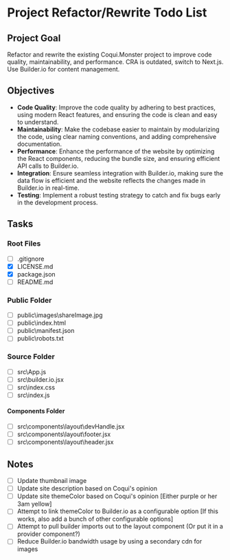 # Project Refactor/Rewrite Todo List

## Project Goal

Refactor and rewrite the existing Coqui.Monster project to improve code quality, maintainability, and performance.
CRA is outdated, switch to Next.js. Use Builder.io for content management.

## Objectives

- **Code Quality**: Improve the code quality by adhering to best practices, using modern React features, and ensuring the code is clean and easy to understand.
- **Maintainability**: Make the codebase easier to maintain by modularizing the code, using clear naming conventions, and adding comprehensive documentation.
- **Performance**: Enhance the performance of the website by optimizing the React components, reducing the bundle size, and ensuring efficient API calls to Builder.io.
- **Integration**: Ensure seamless integration with Builder.io, making sure the data flow is efficient and the website reflects the changes made in Builder.io in real-time.
- **Testing**: Implement a robust testing strategy to catch and fix bugs early in the development process.

## Tasks

### Root Files

- [ ] .gitignore
- [x] LICENSE.md
- [x] package.json
- [ ] README.md

### Public Folder

- [ ] public\images\shareImage.jpg
- [ ] public\index.html
- [ ] public\manifest.json
- [ ] public\robots.txt

### Source Folder

- [ ] src\App.js
- [ ] src\builder.io.jsx
- [ ] src\index.css
- [ ] src\index.js

#### Components Folder

- [ ] src\components\layout\devHandle.jsx
- [ ] src\components\layout\footer.jsx
- [ ] src\components\layout\header.jsx

## Notes

- [ ] Update thumbnail image
- [ ] Update site description based on Coqui's opinion
- [ ] Update site themeColor based on Coqui's opinion [Either purple or her 3am yellow]
- [ ] Attempt to link themeColor to Builder.io as a configurable option [If this works, also add a bunch of other configurable options]
- [ ] Attempt to pull builder imports out to the layout component (Or put it in a provider component?)
- [ ] Reduce Builder.io bandwidth usage by using a secondary cdn for images
